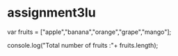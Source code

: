 # assignment3lu
 var fruits = ["apple","banana","orange","grape","mango"];

console.log("Total number of fruits :"+ fruits.length);
